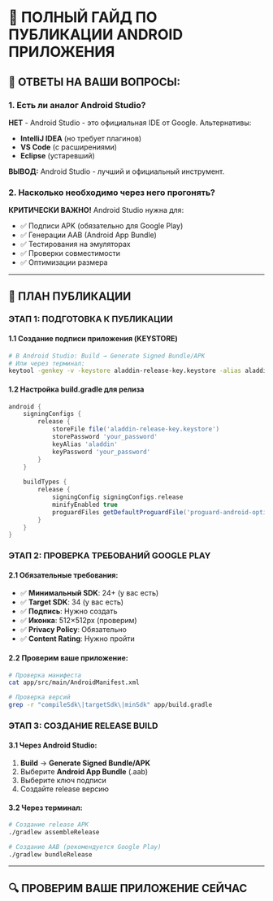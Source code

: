 # 📱 ПОЛНЫЙ ГАЙД ПО ПУБЛИКАЦИИ ANDROID ПРИЛОЖЕНИЯ

## 🎯 ОТВЕТЫ НА ВАШИ ВОПРОСЫ:

### 1. **Есть ли аналог Android Studio?**
**НЕТ** - Android Studio - это официальная IDE от Google. Альтернативы:
- **IntelliJ IDEA** (но требует плагинов)
- **VS Code** (с расширениями)
- **Eclipse** (устаревший)

**ВЫВОД:** Android Studio - лучший и официальный инструмент.

### 2. **Насколько необходимо через него прогонять?**
**КРИТИЧЕСКИ ВАЖНО!** Android Studio нужна для:
- ✅ Подписи APK (обязательно для Google Play)
- ✅ Генерации AAB (Android App Bundle)
- ✅ Тестирования на эмуляторах
- ✅ Проверки совместимости
- ✅ Оптимизации размера

---

## 🚀 ПЛАН ПУБЛИКАЦИИ

### ЭТАП 1: ПОДГОТОВКА К ПУБЛИКАЦИИ

#### 1.1 Создание подписи приложения (KEYSTORE)
```bash
# В Android Studio: Build → Generate Signed Bundle/APK
# Или через терминал:
keytool -genkey -v -keystore aladdin-release-key.keystore -alias aladdin -keyalg RSA -keysize 2048 -validity 10000
```

#### 1.2 Настройка build.gradle для релиза
```gradle
android {
    signingConfigs {
        release {
            storeFile file('aladdin-release-key.keystore')
            storePassword 'your_password'
            keyAlias 'aladdin'
            keyPassword 'your_password'
        }
    }
    
    buildTypes {
        release {
            signingConfig signingConfigs.release
            minifyEnabled true
            proguardFiles getDefaultProguardFile('proguard-android-optimize.txt'), 'proguard-rules.pro'
        }
    }
}
```

### ЭТАП 2: ПРОВЕРКА ТРЕБОВАНИЙ GOOGLE PLAY

#### 2.1 Обязательные требования:
- ✅ **Минимальный SDK**: 24+ (у вас есть)
- ✅ **Target SDK**: 34 (у вас есть)
- ✅ **Подпись**: Нужно создать
- ✅ **Иконка**: 512×512px (проверим)
- ✅ **Privacy Policy**: Обязательно
- ✅ **Content Rating**: Нужно пройти

#### 2.2 Проверим ваше приложение:
```bash
# Проверка манифеста
cat app/src/main/AndroidManifest.xml

# Проверка версий
grep -r "compileSdk\|targetSdk\|minSdk" app/build.gradle
```

### ЭТАП 3: СОЗДАНИЕ RELEASE BUILD

#### 3.1 Через Android Studio:
1. **Build** → **Generate Signed Bundle/APK**
2. Выберите **Android App Bundle** (.aab)
3. Выберите ключ подписи
4. Создайте release версию

#### 3.2 Через терминал:
```bash
# Создание release APK
./gradlew assembleRelease

# Создание AAB (рекомендуется Google Play)
./gradlew bundleRelease
```

---

## 🔍 ПРОВЕРИМ ВАШЕ ПРИЛОЖЕНИЕ СЕЙЧАС
